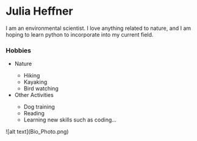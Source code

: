 <h1> Julia Heffner </h1>
    <p> I am an environmental scientist. I love anything related to nature, and I am hoping to learn python to incorporate into my current field. </p>
<h3> Hobbies </h3>
    <ul>
        <li> Nature </li>
            <ul>
             <li> Hiking </li>
             <li> Kayaking </li>
             <li> Bird watching </li>
            </ul>
        <li> Other Activities </li>
            <ul>
             <li> Dog training </li>
             <li> Reading </li>
             <li> Learning new skills such as coding... </li>
            </ul>
    </ul>
    ![alt text](Bio_Photo.png)
